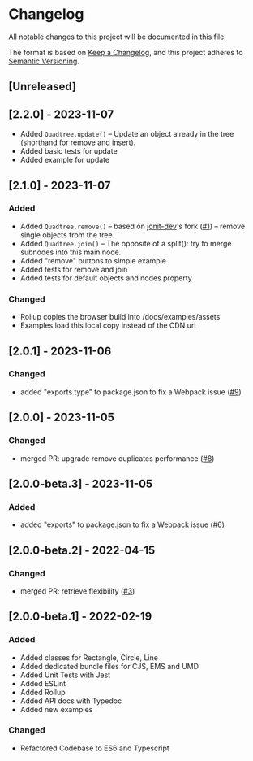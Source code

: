 # Changelog
All notable changes to this project will be documented in this file.

The format is based on [Keep a Changelog](https://keepachangelog.com/en/1.0.0/),
and this project adheres to [Semantic Versioning](https://semver.org/spec/v2.0.0.html).

## [Unreleased]

## [2.2.0] - 2023-11-07

* Added `Quadtree.update()` – Update an object already in the tree (shorthand for remove and insert).
* Added basic tests for update
* Added example for update 

## [2.1.0] - 2023-11-07

### Added
* Added `Quadtree.remove()` – based on [jonit-dev](https://github.com/jonit-dev)'s fork ([#1](https://github.com/timohausmann/quadtree-ts/issues/1)) – remove single objects from the tree. 
* Added `Quadtree.join()` – The opposite of a split(): try to merge subnodes into this main node.
* Added "remove" buttons to simple example
* Added tests for remove and join
* Added tests for default objects and nodes property

### Changed
* Rollup copies the browser build into /docs/examples/assets
* Examples load this local copy instead of the CDN url

## [2.0.1] - 2023-11-06

### Changed
* added "exports.type" to package.json to fix a Webpack issue ([#9](https://github.com/timohausmann/quadtree-ts/issues/9))

## [2.0.0] - 2023-11-05

### Changed
* merged PR: upgrade remove duplicates performance ([#8](https://github.com/timohausmann/quadtree-ts/pull/8))

## [2.0.0-beta.3] - 2023-11-05

### Added
* added "exports" to package.json to fix a Webpack issue ([#6](https://github.com/timohausmann/quadtree-ts/issues/6))

## [2.0.0-beta.2] - 2022-04-15

### Changed
* merged PR: retrieve flexibility ([#3](https://github.com/timohausmann/quadtree-ts/pull/3))

## [2.0.0-beta.1] - 2022-02-19
### Added
* Added classes for Rectangle, Circle, Line
* Added dedicated bundle files for CJS, EMS and UMD
* Added Unit Tests with Jest
* Added ESLint
* Added Rollup
* Added API docs with Typedoc
* Added new examples

### Changed
* Refactored Codebase to ES6 and Typescript